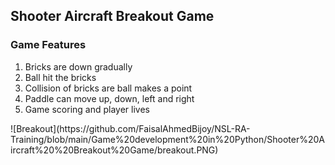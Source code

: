 <h2>Shooter Aircraft Breakout Game </h2>
<h3>Game Features</h3>
<ol>
<li>Bricks are down gradually</li>
<li>Ball hit the bricks</li>
<li>Collision of bricks are ball makes a point</li>
<li>Paddle can move up, down, left and right</li>
<li>Game scoring and player lives</li>
</ol>
![Breakout](https://github.com/FaisalAhmedBijoy/NSL-RA-Training/blob/main/Game%20development%20in%20Python/Shooter%20Aircraft%20%20Breakout%20Game/breakout.PNG)
